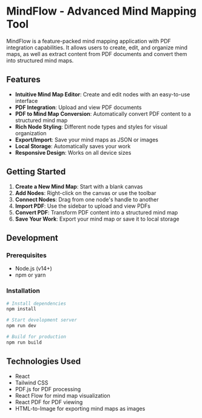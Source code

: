 # MindFlow - Advanced Mind Mapping Tool

MindFlow is a feature-packed mind mapping application with PDF integration capabilities. It allows users to create, edit, and organize mind maps, as well as extract content from PDF documents and convert them into structured mind maps.

## Features

- **Intuitive Mind Map Editor**: Create and edit nodes with an easy-to-use interface
- **PDF Integration**: Upload and view PDF documents
- **PDF to Mind Map Conversion**: Automatically convert PDF content to a structured mind map
- **Rich Node Styling**: Different node types and styles for visual organization
- **Export/Import**: Save your mind maps as JSON or images
- **Local Storage**: Automatically saves your work
- **Responsive Design**: Works on all device sizes

## Getting Started

1. **Create a New Mind Map**: Start with a blank canvas
2. **Add Nodes**: Right-click on the canvas or use the toolbar
3. **Connect Nodes**: Drag from one node's handle to another
4. **Import PDF**: Use the sidebar to upload and view PDFs
5. **Convert PDF**: Transform PDF content into a structured mind map
6. **Save Your Work**: Export your mind map or save it to local storage

## Development

### Prerequisites

- Node.js (v14+)
- npm or yarn

### Installation

```bash
# Install dependencies
npm install

# Start development server
npm run dev

# Build for production
npm run build
```

## Technologies Used

- React
- Tailwind CSS
- PDF.js for PDF processing
- React Flow for mind map visualization
- React PDF for PDF viewing
- HTML-to-Image for exporting mind maps as images